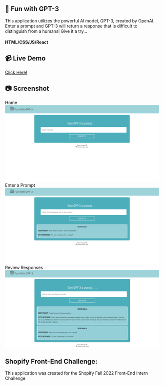 ## :robot: Fun with GPT-3
This application utilizes the powerful AI model, GPT-3, created by OpenAI.
Enter a prompt and GPT-3 will return a response that is difficult to distinguish from a humans! Give it a try... 

#### HTML/CSS/JS/React

## :video_camera: Live Demo
<a href="">Click Here!</a>

## :camera: Screenshot
Home
![Home](https://github.com/T-Pirozzini/Fun-With-GPT-3/blob/main/src/assets/home.png?raw=true)
Enter a Prompt
![Response](https://github.com/T-Pirozzini/Fun-With-GPT-3/blob/main/src/assets/response.png?raw=true)
Review Responses
![Response-List](https://github.com/T-Pirozzini/Fun-With-GPT-3/blob/main/src/assets/responses-listed.png?raw=true)

## Shopify Front-End Challenge: 
This application was created for the Shopify Fall 2022 Front-End Intern Challenge


